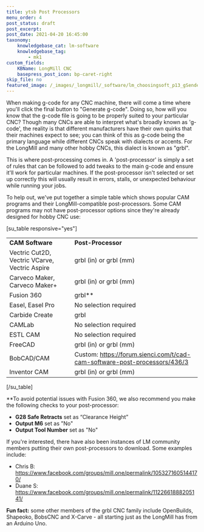 ```yaml
---
title: ytsb Post Processors
menu_order: 4
post_status: draft
post_excerpt: 
post_date: 2021-04-20 16:45:00
taxonomy:
    knowledgebase_cat: lm-software
    knowledgebase_tag:
        - mk1
custom_fields:
    KBName: LongMill CNC
    basepress_post_icon: bp-caret-right
skip_file: no
featured_image: /_images/_longmill/_software/lm_choosingsoft_p13_gSender.png
---
```


When making g-code for any CNC machine, there will come a time where you'll click the final button to "Generate g-code". Doing so, how will you know that the g-code file is going to be properly suited to your particular CNC? Though many CNCs are able to interpret what's broadly known as 'g-code', the reality is that different manufacturers have their own quirks that their machines expect to see; you can think of this as g-code being the primary language while different CNCs speak with dialects or accents. For the LongMill and many other hobby CNCs, this dialect is known as "grbl".

This is where post-processing comes in. A 'post-processor' is simply a set of rules that can be followed to add tweaks to the main g-code and ensure it'll work for particular machines. If the post-processor isn't selected or set up correctly this will usually result in errors, stalls, or unexpected behaviour while running your jobs.

To help out, we've put together a simple table which shows popular CAM programs and their LongMill-compatible post-processors. Some CAM programs may not have post-processor options since they're already designed for hobby CNC use:

[su_table responsive="yes"]
<table>
<tbody>
<tr>
<td><strong>CAM Software</strong></td>
<td><strong>Post-Processor</strong></td>
</tr>
<tr>
<td>Vectric Cut2D, Vectric VCarve, Vectric Aspire</td>
<td>grbl (in) or grbl (mm)</td>
</tr>
<tr>
<td>Carveco Maker, Carveco Maker+</td>
<td>grbl (in) or grbl (mm)</td>
</tr>
<tr>
<td>Fusion 360</td>
<td>grbl**</td>
</tr>
<tr>
<td>Easel, Easel Pro</td>
<td>No selection required</td>
</tr>
<tr>
<td>Carbide Create</td>
<td>grbl</td>
</tr>
<tr>
<td>CAMLab</td>
<td>No selection required</td>
</tr>
<tr>
<td>ESTL CAM</td>
<td>No selection required</td>
</tr>
<tr>
<td>FreeCAD</td>
<td>grbl (in) or grbl (mm)</td>
</tr>
<tr>
<td>BobCAD/CAM</td>
<td>Custom: <a href="https://forum.sienci.com/t/CAD-CAM-software-post-processors/436/3" target="_blank" rel="noopener">https://forum.sienci.com/t/cad-cam-software-post-processors/436/3</a></td>
</tr>
<tr>
<td>Inventor CAM</td>
<td>grbl (in) or grbl (mm)</td>
</tr>
</tbody>
</table>
[/su_table]

**To avoid potential issues with Fusion 360, we also recommend you make the following checks to your post-processor:

<ul>
  <li><strong>G28</strong><b> Safe Retracts</b> set as “Clearance Height”</li>
  <li><b>Output M6</b> set as "No"</li>
  <li><b>Output Tool Number</b> set as "No"</li>
</ul>

If you're interested, there have also been instances of LM community members putting their own post-processors to download. Some examples include:

<ul>
  <li>Chris B: <a href="https://www.facebook.com/groups/mill.one/permalink/1053271605144170/" target="_blank" rel="noopener">https://www.facebook.com/groups/mill.one/permalink/1053271605144170/</a></li>
  <li>Duane S: <a href="https://www.facebook.com/groups/mill.one/permalink/1122661888205141/" target="_blank" rel="noopener">https://www.facebook.com/groups/mill.one/permalink/1122661888205141/</a></li>
</ul>

<strong>Fun fact:</strong> some other members of the grbl CNC family include OpenBuilds, Shapeoko, BobsCNC and X-Carve - all starting just as the LongMill has from an Arduino Uno.
